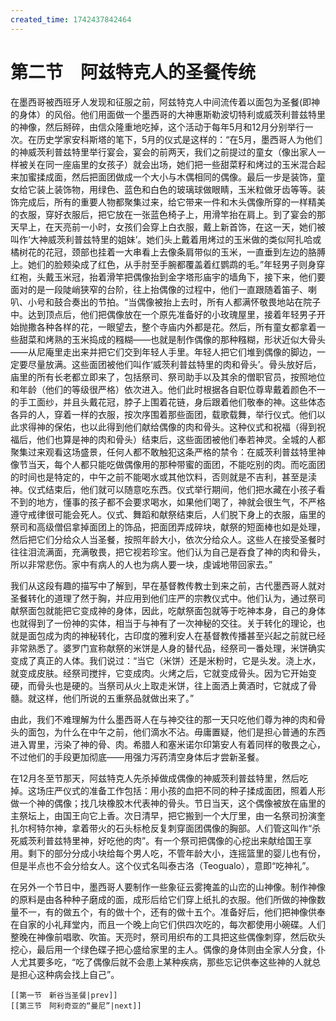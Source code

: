 ```yaml
---
created_time: 1742437842464
---
```

# 第二节　阿兹特克人的圣餐传统

在墨西哥被西班牙人发现和征服之前，阿兹特克人中间流传着以面包为圣餐(即神的身体）的风俗。他们用面做一个墨西哥的大神惠斯勒波切特利或威茨利普兹特里的神像，然后掰碎，由信众隆重地吃掉，这个活动于每年5月和12月分别举行一次。在历史学家安科斯塔的笔下，5月的仪式是这样的：“在5月，墨西哥人为他们的神威茨利普兹特里举行宴会，宴会的前两天，我们之前提过的童女（像出家人一样被关在同一座庙里的女孩子）就会出场，她们把一些甜菜籽和烤过的玉米混合起来加蜜揉成面，然后把面团做成一个大小与木偶相同的偶像。最后一步是装饰，童女给它装上装饰物，用绿色、蓝色和白色的玻璃球做眼睛，玉米粒做牙齿等等。装饰完成后，所有的重要人物都聚集过来，给它带来一件和木头偶像所穿的一样精美的衣服，穿好衣服后，把它放在一张蓝色椅子上，用滑竿抬在肩上。到了宴会的那天早上，在天亮前一小时，女孩们会穿上白衣服，戴上新首饰，在这一天，她们被叫作‘大神威茨利普兹特里的姐妹’。她们头上戴着用烤过的玉米做的类似阿扎哈或橘树花的花冠，颈部也挂着一大串看上去像条肩带似的玉米，一直垂到左边的胳膊上。她们的脸颊染成了红色，从手肘至手腕都覆盖着红鹦鹉的毛。”年轻男子则身穿红袍，头戴玉米冠，抬着滑竿把偶像抬到金字塔形庙宇的墙角下，接下来，他们要面对的是一段陡峭狭窄的台阶，往上抬偶像的过程中，他们一直跟随着笛子、喇叭、小号和鼓合奏出的节拍。“当偶像被抬上去时，所有人都满怀敬畏地站在院子中。达到顶点后，他们把偶像放在一个原先准备好的小玫瑰屋里，接着年轻男子开始抛撒各种各样的花，一眼望去，整个寺庙内外都是花。然后，所有童女都拿着一些甜菜和烤熟的玉米捣成的糨糊——也就是制作偶像的那种糨糊，形状近似大骨头——从尼庵里走出来并把它们交到年轻人手里。年轻人把它们堆到偶像的脚边，一定要尽量放满。这些面团被他们叫作‘威茨利普兹特里的肉和骨头’。骨头放好后，庙里的所有长老都立即来了，包括祭司、祭司助手以及其余的僧职官员，按照地位和年龄（他们的等级很严格）依次进入。他们此时根据各自职位尊卑戴着颜色不一的手工面纱，并且头戴花冠，脖子上围着花链，身后跟着他们敬奉的神。这些体态各异的人，穿着一样的衣服，按次序围着那些面团，载歌载舞，举行仪式。他们以此求得神的保佑，也以此得到他们献给偶像的肉和骨头。这种仪式和祝福（得到祝福后，他们也算是神的肉和骨头）结束后，这些面团被他们奉若神灵。全城的人都聚集过来观看这场盛景，任何人都不敢触犯这条严格的禁令：在威茨利普兹特里神像节当天，每个人都只能吃做偶像用的那种带蜜的面团，不能吃别的肉。而吃面团的时间也是特定的，中午之前不能喝水或其他饮料，否则就是不吉利，甚至是渎神。仪式结束后，他们就可以随意吃东西。仪式举行期间，他们把水藏在小孩子看不到的地方，懂事的孩子都不会要求喝水，如果他们喝了，神就会很生气，不严格遵守戒律很可能会死人。仪式、舞蹈和献祭结束后，人们脱下身上的衣服，庙里的祭司和高级僧侣拿掉面团上的饰品，把面团弄成碎块，献祭的短面棒也如是处理，然后把它们分给众人当圣餐，按照年龄大小，依次分给众人。这些人在接受圣餐时往往泪流满面，充满敬畏，把它视若珍宝。他们认为自己是吞食了神的肉和骨头，所以非常悲伤。家中有病人的人也为病人要一块，虔诚地带回家去。”

我们从这段有趣的描写中了解到，早在基督教传教士到来之前，古代墨西哥人就对圣餐转化的道理了然于胸，并应用到他们庄严的宗教仪式中。他们认为，通过祭司献祭面包就能把它变成神的身体，因此，吃献祭面包就等于吃神本身，自己的身体也就得到了一份神的实体，相当于与神有了一次神秘的交往。关于转化的理论，也就是面包成为肉的神秘转化，古印度的雅利安人在基督教传播甚至兴起之前就已经非常熟悉了。婆罗门宣称献祭的米饼是人身的替代品，经祭司一番处理，米饼确实变成了真正的人体。我们说过：“当它（米饼）还是米粉时，它是头发。浇上水，就变成皮肤。经祭司搅拌，它变成肉。火烤之后，它就变成骨头。因为它开始变硬，而骨头也是硬的。当祭司从火上取走米饼，往上面洒上黄酒时，它就成了骨髓。就这样，他们所说的五重祭品就做出来了。”

由此，我们不难理解为什么墨西哥人在与神交往的那一天只吃他们尊为神的肉和骨头的面包，为什么在中午之前，他们滴水不沾。毋庸置疑，他们是担心普通的东西进入胃里，污染了神的骨、肉。希腊人和塞米诺尔印第安人有着同样的敬畏之心，不过他们的手段更加彻底——用强力泻药清空身体后才尝新圣餐。

在12月冬至节那天，阿兹特克人先杀掉做成偶像的神威茨利普兹特里，然后吃掉。这场庄严仪式的准备工作包括：用小孩的血把不同的种子揉成面团，照着人形做一个神的偶像；找几块橡胶木代表神的骨头。节日当天，这个偶像被放在庙里的主祭坛上，由国王向它上香。次日清早，把它搬到一个大厅里，由一名祭司扮演奎扎尔柯特尔神，拿着带火的石头标枪反复刺穿面团偶像的胸部。人们管这叫作“杀死威茨利普兹特里神，好吃他的肉”。有一个祭司把偶像的心挖出来献给国王享用。剩下的部分分成小块给每个男人吃，不管年龄大小，连摇篮里的婴儿也有份，但是半点也不会分给女人。这个仪式名叫泰古洛（Teogualo），意即“吃神礼”。

在另外一个节日中，墨西哥人要制作一些象征云雾掩盖的山峦的山神像。制作神像的原料是由各种种子磨成的面，成形后给它们穿上纸扎的衣服。他们所做的神像数量不一，有的做五个，有的做十个，还有的做十五个。准备好后，他们把神像供奉在自家的小礼拜堂内，而且一个晚上向它们供四次吃的，每次都使用小碗碟。人们整晚在神像前唱歌、吹笛。天亮时，祭司用织布的工具把这些偶像刺穿，然后砍头挖心，最后用一个绿色碟子把心盛给家里的主人。偶像的身体则由全家人分食，仆人尤其要多吃，“吃了偶像后就不会患上某种疾病，那些忘记供奉这些神的人就总是担心这种病会找上自己”。

```booknav
[[第一节　新谷当圣餐|prev]]
[[第三节　阿利奇亚的“曼尼”|next]]
```